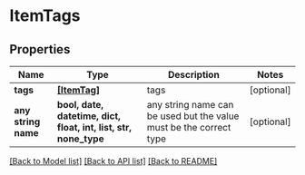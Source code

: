 # ItemTags


## Properties
Name | Type | Description | Notes
------------ | ------------- | ------------- | -------------
**tags** | [**[ItemTag]**](ItemTag.md) | tags | [optional] 
**any string name** | **bool, date, datetime, dict, float, int, list, str, none_type** | any string name can be used but the value must be the correct type | [optional]

[[Back to Model list]](../README.md#documentation-for-models) [[Back to API list]](../README.md#documentation-for-api-endpoints) [[Back to README]](../README.md)


